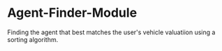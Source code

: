 # Agent-Finder-Module
Finding the agent that best matches the user's vehicle valuatiion using a sorting algorithm.
